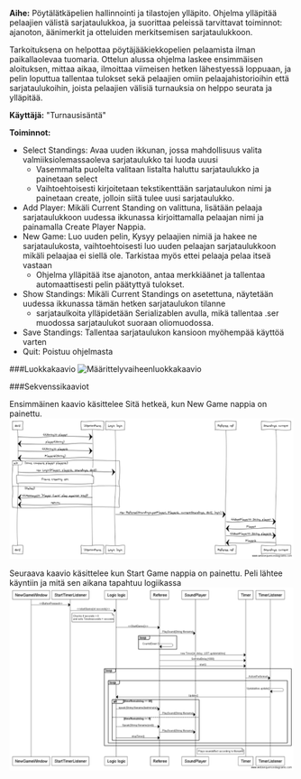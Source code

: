 **Aihe:** Pöytälätkäpelien hallinnointi ja tilastojen ylläpito. Ohjelma ylläpitää pelaajien välistä sarjataulukkoa, ja suorittaa peleissä
tarvittavat toiminnot:  ajanoton, äänimerkit ja otteluiden merkitsemisen sarjataulukkoon. 

Tarkoituksena on helpottaa pöytäjääkiekkopelien pelaamista ilman paikallaolevaa tuomaria. Ottelun alussa ohjelma laskee ensimmäisen aloituksen,
mittaa aikaa, ilmoittaa viimeisen hetken lähestyessä loppuaan, ja pelin loputtua tallentaa tulokset sekä pelaajien omiin pelaajahistorioihin että
sarjataulukoihin, joista pelaajien välisiä turnauksia on helppo seurata ja ylläpitää.

**Käyttäjä:** "Turnausisäntä"

**Toiminnot:** 
  - Select Standings: Avaa uuden ikkunan, jossa mahdollisuus valita valmiiksiolemassaoleva sarjataulukko tai luoda uuusi
    - Vasemmalta puolelta valitaan listalta haluttu sarjataulukko ja painetaan select
    - Vaihtoehtoisesti kirjoitetaan tekstikenttään sarjataulukon nimi ja painetaan create, jolloin siitä tulee uusi sarjataulukko.
  - Add Player: Mikäli Current Standing on valittuna, lisätään pelaaja sarjataulukkoon uudessa ikkunassa kirjoittamalla pelaajan nimi ja painamalla Create Player Nappia. 
  - New Game: Luo uuden pelin, Kysyy pelaajien nimiä ja hakee ne sarjataulukosta, vaihtoehtoisesti luo uuden pelaajan sarjataulukkoon
    mikäli pelaajaa ei siellä ole. Tarkistaa myös ettei pelaaja pelaa itseä vastaan
    - Ohjelma ylläpitää itse ajanoton, antaa merkkiäänet ja tallentaa automaattisesti pelin päätyttyä tulokset. 
  -  Show Standings: Mikäli Current Standings on asetettuna, näytetään uudessa ikkunassa tämän hetken sarjataulukon tilanne
     - sarjataulkoita ylläpidetään Serializablen avulla, mikä tallentaa .ser muodossa sarjataulukot suoraan oliomuodossa.
  - Save Standings: Tallentaa sarjataulukon kansioon myöhempää käyttöä varten
  - Quit: Poistuu ohjelmasta
  


###Luokkakaavio
![Määrittelyvaiheenluokkakaavio](http://yuml.me/91322b8b)


###Sekvenssikaaviot

Ensimmäinen kaavio käsittelee Sitä hetkeä, kun New Game nappia on painettu. 
![Sekvenssi1](https://github.com/Antiik91/Tablehockey-gamehandler/blob/master/dokumentaatio/newGameButtonPressedSeq.png)

Seuraava kaavio käsittelee kun Start Game nappia on painettu. Peli lähtee käyntiin ja mitä sen aikana tapahtuu logiikassa
![Sekvenssi2](https://github.com/Antiik91/Tablehockey-gamehandler/blob/master/dokumentaatio/scoreboardupdatewithlogic.png)
